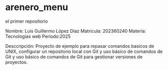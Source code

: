 # arenero_menu
el primer repositorio

Nombre: Luis Guillermo López Díaz
Matricula: 202360240
Matería: Tecnologias web
Periodo:2025

Desccripción: Proyecto de ejemplo para repasar
comandos basicos de UNIX, configurar un repositorio
local con Git y uso básico de comandos de Git y uso
básico de comandos de Git para gestionar versiones de 
proyectos.